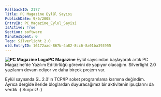 ```yaml
---
FallbackID: 2177
Title: PC Magazine Eylül Sayısı
PublishDate: 9/6/2008
EntryID: PC_Magazine_Eylul_Sayisi
IsActive: True
Section: software
MinutesSpent: 0
Tags: Silverlight 2.0
old.EntryID: 16172aad-867b-4a82-8cc6-8a01ba393955
---
```

**![PC Magazine
Logo](http://cdn.daron.yondem.com/assets/2177/pcmag_logo.gif)PC
Magazine** Eylül sayısından başlayarak artık PC Magazine'de Yazılım
Editörlüğü görevini de yapıyor olacağım. Silverlight 2.0 yazılarım devam
ediyor ve daha birçok projem var.

Eylül sayısında SL 2.0'ın TCP/IP soket programlama kısmına değindim.
Ayrıca dergide ileride bloglardan duyuracağımız bir aktivitenin
ipuçlarını da verdik :) Sürpriz! :)


